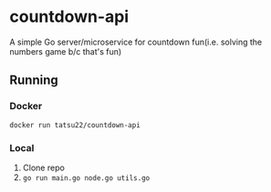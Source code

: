 # countdown-api

A simple Go server/microservice for countdown fun(i.e. solving the numbers game b/c that's fun)

## Running

### Docker

`docker run tatsu22/countdown-api`

### Local

1. Clone repo
2. `go run main.go node.go utils.go`

